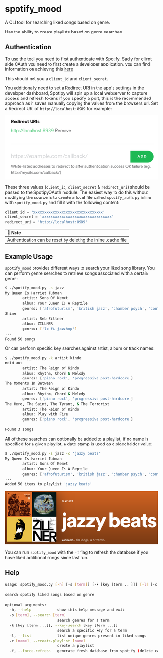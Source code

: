# spotify_mood

A CLI tool for searching liked songs based on genre.

Has the ability to create playlists based on genre searches.

## Authentication

To use the tool you need to first authenticate with Spotify. Sadly for client side OAuth you need to first create a developer application, you can find information on achieving this [here](https://developer.spotify.com/documentation/general/guides/app-settings/)

This should net you a `client_id` and `client_secret`.

You additionally need to set a Redirect URI in the app's settings in the developer dashboard, Spotipy will spin up a local webserver to capture access and refresh tokens if you specify a port, this is the recommended approach as it saves manually copying the values from the browsers url. Set a Redirect URI of `http://localhost:8989` for example:

![](img/redirect_uri.png)

These three values (`client_id`, `client_secret` & `redirect_uri`) should be passed to the SpotipyOAuth module. The easiest way to do this without modifying the source is to create a local file called `spotify_auth.py` inline with `spotify_mood.py` and fill it with the following content:

```python
client_id = 'xxxxxxxxxxxxxxxxxxxxxxxxxxxxxxxx'
client_secret = 'xxxxxxxxxxxxxxxxxxxxxxxxxxxxxxxx'
redirect_uri = 'http://localhost:8989'
```

| :memo: Note                                                    |
|:---------------------------------------------------------------|
| Authentication can be reset by deleting the inline .cache file |


## Example Usage
`spotify_mood` provides different ways to search your liked song library. You can perform genre searches to retrieve songs associated with a certain genre:
```bash
$ ./spotify_mood.py -s jazz
My Queen Is Harriet Tubman
        artist: Sons Of Kemet
        album: Your Queen Is A Reptile
        genres: ['afrofuturism', 'british jazz', 'chamber psych', 'contemporary jazz', 'indie jazz', 'progressive jazz fusion', 'uk contemporary jazz']
Shine
        artist: Seb Zillner
        album: ZILLNER
        genres: ['lo-fi jazzhop']
...
Found 50 songs
```

Or can perform specific key searches against artist, album or track names:

```bash
$ ./spotify_mood.py -k artist kindo
Hold Out
        artist: The Reign of Kindo
        album: Rhythm, Chord & Melody
        genres: ['piano rock', 'progressive post-hardcore']
The Moments In Between
        artist: The Reign of Kindo
        album: Rhythm, Chord & Melody
        genres: ['piano rock', 'progressive post-hardcore']
The Hero, The Saint, The Tyrant, & The Terrorist
        artist: The Reign of Kindo
        album: Play with Fire
        genres: ['piano rock', 'progressive post-hardcore']

Found 3 songs
```

All of these searches can optionally be added to a playlist, if no name is specified for a given playlist, a date stamp is used as a placeholder value:

```bash
$ ./spotify_mood.py -s jazz -c 'jazzy beats'
My Queen Is Harriet Tubman
        artist: Sons Of Kemet
        album: Your Queen Is A Reptile
        genres: ['afrofuturism', 'british jazz', 'chamber psych', 'contemporary jazz', 'indie jazz', 'progressive jazz fusion', 'uk contemporary jazz']
...
Added 50 items to playlist 'jazzy beats'
```
![](img/playlist.png)

You can run `spotify_mood` with the `-f` flag to refresh the database if you have liked additional songs since last run.

## Help

```bash
usage: spotify_mood.py [-h] [-s [term]] [-k [key [term ...]]] [-l] [-c [name]] [-f]

search spotify liked songs based on genre

optional arguments:
  -h, --help            show this help message and exit
  -s [term], --search [term]
                        search genres for a term
  -k [key [term ...]], --key-search [key [term ...]]
                        search a specific key for a term
  -l, --list            list unique genres present in liked songs
  -c [name], --create-playlist [name]
                        create a playlist
  -f, --force-refresh   generate fresh database from spotify (delete cache)
```


